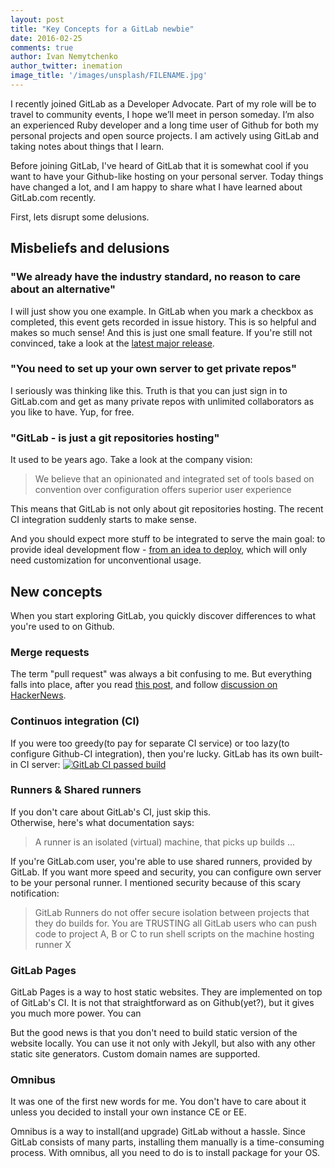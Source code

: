 ```yaml
---
layout: post
title: "Key Concepts for a GitLab newbie"
date: 2016-02-25
comments: true
author: Ivan Nemytchenko
author_twitter: inemation
image_title: '/images/unsplash/FILENAME.jpg'
---
```


I recently joined GitLab as a Developer Advocate. Part of my role will be to travel to community events, I hope we’ll meet in person someday. I’m also an experienced Ruby developer and a long time user of Github for both my personal projects and open source projects. I am actively using GitLab and taking notes about things that I learn.

<!--more-->

Before joining GitLab, I've heard of GitLab that it is somewhat cool if you want to have your Github-like hosting on your personal server. Today things have changed a lot, and I am happy to share what I have learned about GitLab.com recently.

First, lets disrupt some delusions.

## Misbeliefs and delusions

### "We already have the industry standard, no reason to care about an alternative"
I will just show you one example. In GitLab when you mark a checkbox as completed, this event gets recorded in issue history. This is so helpful and makes so much sense! And this is just one small feature. If you're still not convinced, take a look at the [latest major release](https://about.gitlab.com/2016/02/22/gitlab-8-5-released/).

### "You need to set up your own server to get private repos"
I seriously was thinking like this. Truth is that you can just sign in to GitLab.com and get as many private repos with unlimited collaborators as you like to have. Yup, for free.

### "GitLab - is just a git repositories hosting"
It used to be years ago. Take a look at the company vision:
> We believe that an opinionated and integrated set of tools based on convention over configuration offers superior user experience

This means that GitLab is not only about git repositories hosting. The recent CI integration suddenly starts to make sense.

And you should expect more stuff to be integrated to serve the main goal: to provide ideal development flow - [from an idea to deploy](https://about.gitlab.com/direction/#scope), which will only need customization for unconventional usage.

## New concepts

When you start exploring GitLab, you quickly discover differences to what you're used to on Github.

### Merge requests
The term "pull request" was always a bit confusing to me. But everything falls into place, after you read [this post](https://about.gitlab.com/2016/01/27/comparing-terms-gitlab-github-bitbucket/), and follow [discussion on HackerNews](https://news.ycombinator.com/item?id=11095652).

### Continuos integration (CI)
If you were too greedy(to pay for separate CI service) or too lazy(to configure Github-CI integration), then you're lucky. GitLab has its own built-in CI server:
[![GitLab CI passed build](/images/blogimages/gitlab-ci.jpg)](https://gitlab.com/gitlab-examples/pages-middleman/builds/749744)

### Runners & Shared runners
If you don't care about GitLab's CI, just skip this.<br/>
Otherwise, here's what documentation says:
>A runner is an isolated (virtual) machine, that picks up builds ...

If you're GitLab.com user, you're able to use shared runners, provided by GitLab. If you want more speed and security, you can configure own server to be your personal runner. I mentioned security because of this scary notification:
> GitLab Runners do not offer secure isolation between projects that they do builds for. You are TRUSTING all GitLab users who can push code to project A, B or C to run shell scripts on the machine hosting runner X

### GitLab Pages
GitLab Pages is a way to host static websites. They are implemented on top of GitLab's CI.
It is not that straightforward as on Github(yet?), but it gives you much more power. You can

But the good news is that you don't need to build static version of the website locally. You can use it not only with Jekyll, but also with any other static site generators. Custom domain names are supported.

### Omnibus
It was one of the first new words for me. You don't have to care about it unless you decided to install your own instance CE or EE.

Omnibus is a way to install(and upgrade) GitLab without a hassle. Since GitLab consists of many parts, installing them manually is a time-consuming process. With omnibus, all you need to do is to install package for your OS.

